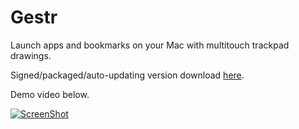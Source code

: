 # Gestr

Launch apps and bookmarks on your Mac with multitouch trackpad drawings.

Signed/packaged/auto-updating version download [here](http://tiny.cc/gestr-mac-download).

Demo video below.

[![ScreenShot](https://i.vimeocdn.com/video/462178176.jpg?mw=1920&mh=1080&q=70)](http://vimeo.com/mhuusko5/gestr-demo)
